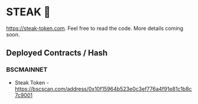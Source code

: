 # STEAK 🥩

https://steak-token.com. Feel free to read the code. More details coming soon.

## Deployed Contracts / Hash

### BSCMAINNET

- Steak Token - https://bscscan.com/address/0x10f15964b523e0c3ef776a4f91e81c1b8c7c9001